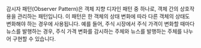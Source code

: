 감시자 패턴(Observer Pattern)은 객체 지향 디자인 패턴 중 하나로, 객체 간의 상호작용을 관리하는 패턴입니다. 
이 패턴은 한 객체의 상태 변화에 따라 다른 객체의 상태도 변화해야 하는 경우에 사용됩니다. 
예를 들어, 주식 시장에서 주식 가격이 변화할 때마다 뉴스를 발행하는 경우, 주식 가격 변화를 감시하는 주체와 뉴스를 발행하는 주체를 나누어 구현할 수 있습니다.


